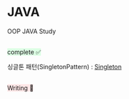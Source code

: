 # JAVA
OOP JAVA Study

<br>
<span style="background-color:#DCFFE4">complete ✅ </span>

싱글톤 패턴(SingletonPattern) : [Singleton][Singletonlink]

[Singletonlink]: "/SingletonPattern/SingletonMain.java"

<br>
<span style="background-color:#FFE6E6">Writing 🤔 </span>
